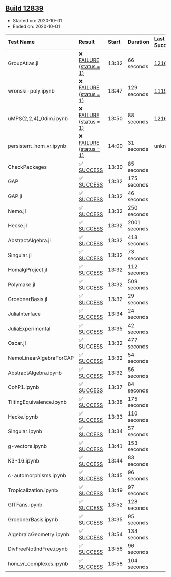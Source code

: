 ## [Build 12839](https://oscarci.mathematik.uni-kl.de/job/oscar/12839/)

* Started on: 2020-10-01
* Ended on: 2020-10-01

| Test Name    | Result | Start | Duration | Last Success | First Failure |
|:-------------|:-------|:------|:---------|:-------------|:--------------|
| GroupAtlas.jl | ❌ [FAILURE (status = 1)](https://oscarci.mathematik.uni-kl.de/job/oscar/12839/artifact/logs/build-12839/GroupAtlas.jl.log) | 13:32 | 66 seconds | [12167](https://oscarci.mathematik.uni-kl.de/job/oscar/12167/) | [12168](https://oscarci.mathematik.uni-kl.de/job/oscar/12168/) |
| wronski-poly.ipynb | ❌ [FAILURE (status = 1)](https://oscarci.mathematik.uni-kl.de/job/oscar/12839/artifact/logs/build-12839/wronski-poly.ipynb.log) | 13:47 | 129 seconds | [11192](https://oscarci.mathematik.uni-kl.de/job/oscar/11192/) | [11193](https://oscarci.mathematik.uni-kl.de/job/oscar/11193/) |
| uMPS(2,2,4)_0dim.ipynb | ❌ [FAILURE (status = 1)](https://oscarci.mathematik.uni-kl.de/job/oscar/12839/artifact/logs/build-12839/uMPS-2-2-4-_0dim.ipynb.log) | 13:50 | 88 seconds | [12167](https://oscarci.mathematik.uni-kl.de/job/oscar/12167/) | [12168](https://oscarci.mathematik.uni-kl.de/job/oscar/12168/) |
| persistent_hom_vr.ipynb | ❌ [FAILURE (status = 1)](https://oscarci.mathematik.uni-kl.de/job/oscar/12839/artifact/logs/build-12839/persistent_hom_vr.ipynb.log) | 14:00 | 31 seconds | unknown | unknown |
| CheckPackages | ✅ [SUCCESS](https://oscarci.mathematik.uni-kl.de/job/oscar/12839/artifact/logs/build-12839/CheckPackages.log) | 13:30 | 85 seconds |  |  |
| GAP | ✅ [SUCCESS](https://oscarci.mathematik.uni-kl.de/job/oscar/12839/artifact/logs/build-12839/GAP.log) | 13:32 | 175 seconds |  |  |
| GAP.jl | ✅ [SUCCESS](https://oscarci.mathematik.uni-kl.de/job/oscar/12839/artifact/logs/build-12839/GAP.jl.log) | 13:32 | 46 seconds |  |  |
| Nemo.jl | ✅ [SUCCESS](https://oscarci.mathematik.uni-kl.de/job/oscar/12839/artifact/logs/build-12839/Nemo.jl.log) | 13:32 | 250 seconds |  |  |
| Hecke.jl | ✅ [SUCCESS](https://oscarci.mathematik.uni-kl.de/job/oscar/12839/artifact/logs/build-12839/Hecke.jl.log) | 13:32 | 2001 seconds |  |  |
| AbstractAlgebra.jl | ✅ [SUCCESS](https://oscarci.mathematik.uni-kl.de/job/oscar/12839/artifact/logs/build-12839/AbstractAlgebra.jl.log) | 13:32 | 418 seconds |  |  |
| Singular.jl | ✅ [SUCCESS](https://oscarci.mathematik.uni-kl.de/job/oscar/12839/artifact/logs/build-12839/Singular.jl.log) | 13:32 | 73 seconds |  |  |
| HomalgProject.jl | ✅ [SUCCESS](https://oscarci.mathematik.uni-kl.de/job/oscar/12839/artifact/logs/build-12839/HomalgProject.jl.log) | 13:32 | 112 seconds |  |  |
| Polymake.jl | ✅ [SUCCESS](https://oscarci.mathematik.uni-kl.de/job/oscar/12839/artifact/logs/build-12839/Polymake.jl.log) | 13:32 | 509 seconds |  |  |
| GroebnerBasis.jl | ✅ [SUCCESS](https://oscarci.mathematik.uni-kl.de/job/oscar/12839/artifact/logs/build-12839/GroebnerBasis.jl.log) | 13:32 | 29 seconds |  |  |
| JuliaInterface | ✅ [SUCCESS](https://oscarci.mathematik.uni-kl.de/job/oscar/12839/artifact/logs/build-12839/JuliaInterface.log) | 13:34 | 24 seconds |  |  |
| JuliaExperimental | ✅ [SUCCESS](https://oscarci.mathematik.uni-kl.de/job/oscar/12839/artifact/logs/build-12839/JuliaExperimental.log) | 13:35 | 42 seconds |  |  |
| Oscar.jl | ✅ [SUCCESS](https://oscarci.mathematik.uni-kl.de/job/oscar/12839/artifact/logs/build-12839/Oscar.jl.log) | 13:32 | 477 seconds |  |  |
| NemoLinearAlgebraForCAP | ✅ [SUCCESS](https://oscarci.mathematik.uni-kl.de/job/oscar/12839/artifact/logs/build-12839/NemoLinearAlgebraForCAP.log) | 13:32 | 54 seconds |  |  |
| AbstractAlgebra.ipynb | ✅ [SUCCESS](https://oscarci.mathematik.uni-kl.de/job/oscar/12839/artifact/logs/build-12839/AbstractAlgebra.ipynb.log) | 13:32 | 56 seconds |  |  |
| CohP1.ipynb | ✅ [SUCCESS](https://oscarci.mathematik.uni-kl.de/job/oscar/12839/artifact/logs/build-12839/CohP1.ipynb.log) | 13:37 | 84 seconds |  |  |
| TiltingEquivalence.ipynb | ✅ [SUCCESS](https://oscarci.mathematik.uni-kl.de/job/oscar/12839/artifact/logs/build-12839/TiltingEquivalence.ipynb.log) | 13:38 | 175 seconds |  |  |
| Hecke.ipynb | ✅ [SUCCESS](https://oscarci.mathematik.uni-kl.de/job/oscar/12839/artifact/logs/build-12839/Hecke.ipynb.log) | 13:33 | 110 seconds |  |  |
| Singular.ipynb | ✅ [SUCCESS](https://oscarci.mathematik.uni-kl.de/job/oscar/12839/artifact/logs/build-12839/Singular.ipynb.log) | 13:34 | 57 seconds |  |  |
| g-vectors.ipynb | ✅ [SUCCESS](https://oscarci.mathematik.uni-kl.de/job/oscar/12839/artifact/logs/build-12839/g-vectors.ipynb.log) | 13:41 | 153 seconds |  |  |
| K3-16.ipynb | ✅ [SUCCESS](https://oscarci.mathematik.uni-kl.de/job/oscar/12839/artifact/logs/build-12839/K3-16.ipynb.log) | 13:44 | 83 seconds |  |  |
| c-automorphisms.ipynb | ✅ [SUCCESS](https://oscarci.mathematik.uni-kl.de/job/oscar/12839/artifact/logs/build-12839/c-automorphisms.ipynb.log) | 13:45 | 96 seconds |  |  |
| Tropicalization.ipynb | ✅ [SUCCESS](https://oscarci.mathematik.uni-kl.de/job/oscar/12839/artifact/logs/build-12839/Tropicalization.ipynb.log) | 13:49 | 97 seconds |  |  |
| GITFans.ipynb | ✅ [SUCCESS](https://oscarci.mathematik.uni-kl.de/job/oscar/12839/artifact/logs/build-12839/GITFans.ipynb.log) | 13:52 | 128 seconds |  |  |
| GroebnerBasis.ipynb | ✅ [SUCCESS](https://oscarci.mathematik.uni-kl.de/job/oscar/12839/artifact/logs/build-12839/GroebnerBasis.ipynb.log) | 13:35 | 95 seconds |  |  |
| AlgebraicGeometry.ipynb | ✅ [SUCCESS](https://oscarci.mathematik.uni-kl.de/job/oscar/12839/artifact/logs/build-12839/AlgebraicGeometry.ipynb.log) | 13:54 | 134 seconds |  |  |
| DivFreeNotIndFree.ipynb | ✅ [SUCCESS](https://oscarci.mathematik.uni-kl.de/job/oscar/12839/artifact/logs/build-12839/DivFreeNotIndFree.ipynb.log) | 13:56 | 96 seconds |  |  |
| hom_vr_complexes.ipynb | ✅ [SUCCESS](https://oscarci.mathematik.uni-kl.de/job/oscar/12839/artifact/logs/build-12839/hom_vr_complexes.ipynb.log) | 13:58 | 104 seconds |  |  |
